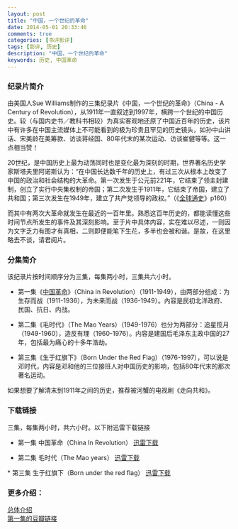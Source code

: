```yaml
---
layout: post
title: "中国，一个世纪的革命"
date: 2014-05-01 20:33:46
comments: true
categories: [书评影评]
tags: [影评, 历史]
description: "中国，一个世纪的革命"
keywords: 历史, 中国革命
---
```


### 纪录片简介
由美国人Sue Williams制作的三集纪录片《中国，一个世纪的革命》（China - A Century of Revolution），从1911年一直叙述到1997年，横跨一个世纪的中国历史。较（与国内史书／教科书相较）为真实客观地还原了中国近百年的历史，该片中有许多在中国主流媒体上不可能看到的极为珍贵且罕见的历史镜头，如孙中山讲话、宋美龄在美筹款、访谈蒋经国、80年代末的某次运动、访谈崔健等等。这一点相当赞！

<!--more-->

20世纪，是中国历史上最为动荡同时也是变化最为深刻的时期，世界著名历史学家斯塔夫里阿诺斯认为：“在中国长达数千年的历史上，有过三次从根本上改变了中国的政治和社会结构的大革命。第一次发生于公元前221年，它结束了领主封建制，创立了实行中央集权制的帝国；第二次发生于1911年，它结束了帝国，建立了共和国；第三次发生在1949年，建立了共产党领导的政权。”（《[全球通史](http://book.douban.com/subject/1922216/)》p160）

而其中有两次大革命就发生在最近的一百年里。熟悉这百年历史的，都能读懂这些时间节点所发生的事件及其深刻影响。至于片中具体内容，实在难以尽述，一则因为文字乏力有图才有真相，二则即便能笔下生花，多半也会被和谐。是故，在这里略去不谈，请君阅片。

### 分集简介
该纪录片按时间顺序分为三集，每集两小时，三集共六小时。

* 第一集《[中国革命](http://movie.douban.com/subject/2042115/​)》（China in Revolution）（1911-1949），由两部分组成：为生存而战（1911-1936），为未来而战（1936-1949）。內容是民初北洋政府、民国、抗日、内战。

* 第二集《毛时代》（The Mao Years）（1949-1976）也分为两部分：追星揽月（1949-1960），造反有理（1960-1976）。内容是建国后毛泽东主政中国的27年，包括最为痛心的十多年浩劫。

* 第三集《生于红旗下》（Born Under the Red Flag）（1976-1997），可以说是邓时代，内容是邓和他的三位接班人对中国历史的影响，包括80年代末的那次著名运动。

如果想要了解清末到1911年之间的历史，推荐被河蟹的电视剧《走向共和​》。

### 下载链接
三集，每集两小时，共六小时。以下附迅雷下载链接

* 第一集 中国革命（China In Revolution） 
[迅雷下载](thunder://QUFlZDJrOi8vfGZpbGV8JUU0JUI4JUFEJUU1JTlCJUJELiVFOSU5RCVBOSVFNSU5MSVCRCVFNyU5QSU4NCVFNCVCOCU5NiVFNyVCQSVBQS4lRTQlQjglODklRTklODMlQTglRTYlOUIlQjIlRTQlQjklOEIlRTQlQjglODkuQ2hpbmEuQS5DZW50dXJ5Lm9mLlJldm9sdXRpb24uJUU3JTk0JTlGJUU1JTlDJUE4JUU3JUJBJUEyJUU2JTk3JTk3JUU0JUI4JThCLkJvcm4uVW5kZXIudGhlLlJlZC5GbGFnLjE5OTcuRDUuSEFMRkNELVRMRihFRDIwMDAuQ09NKS5ta3Z8NTA3ODk4NTE4fEU4QTAwNzU4Q0RDOTA0NjA5MTA5QzU0QjY5MTdDQTQ5fC9aWg==/)

* 第二集 毛时代（The Mao years）
[迅雷下载](thunder://QUFlZDJrOi8vfGZpbGV8JUU0JUI4JUFEJUU1JTlCJUJELiVFOSU5RCVBOSVFNSU5MSVCRCVFNyU5QSU4NCVFNCVCOCU5NiVFNyVCQSVBQS4lRTQlQjglODklRTklODMlQTglRTYlOUIlQjIlRTQlQjklOEIlRTQlQkElOEMuQ2hpbmEuQS5DZW50dXJ5Lm9mLlJldm9sdXRpb24uJUU2JUFGJTlCJUU2JTk3JUI2JUU0JUJCJUEzLlRoZS5NYW8uWWVhcnMuMTk5NC5ENS5IQUxGQ0QtVExGKEVEMjAwMC5DT00pLm1rdnw1MTgyNzczNTN8NkZDODhGNTZDQzZFMUI0NTg5QTEyNDBBRUU1NTQxRjF8L1pa/)

​* 第三集 生于红旗下（Born under the red flag）
[迅雷下载](thunder://QUFlZDJrOi8vfGZpbGV8JUU0JUI4JUFEJUU1JTlCJUJELiVFOSU5RCVBOSVFNSU5MSVCRCVFNyU5QSU4NCVFNCVCOCU5NiVFNyVCQSVBQS4lRTQlQjglODklRTklODMlQTglRTYlOUIlQjIlRTQlQjklOEIlRTQlQjglODAuQ2hpbmEuQS5DZW50dXJ5Lm9mLlJldm9sdXRpb24uJUU5JTlEJUE5JUU1JTkxJUJEJUU0JUI4JUFEJUU3JTlBJTg0JUU0JUI4JUFEJUU1JTlCJUJELkNoaW5hLmluLlJldm9sdXRpb24uMTk4OS5ENS5IQUxGQ0QtVExGKEVEMjAwMC5DT00pLm1rdnw1MTI1MTI3NDN8NkRCREM4MUREOENCNUQ5REQ4OTI2M0M3NzNBQkE4MUJ8L1pa/)

### 更多介绍：
[总体介绍](http://www.360doc.com/content/11/0624/18/332078_129331107.shtml)  
​[第一集的豆瓣链接](http://movie.douban.com/subject/2042115/​)

